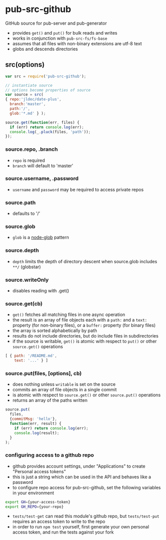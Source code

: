 # pub-src-github

GitHub source for pub-server and pub-generator

* provides `get()` and `put()` for bulk reads and writes
* works in conjunction with `pub-src-fs/fs-base`
* assumes that all files with non-binary extensions are utf-8 text
* globs and descends directories

## src(options)

```javascript
var src = require('pub-src-github');

// instantiate source
// options become properties of source
var source = src(
{ repo:'jldec/date-plus',
  branch:'master',
  path:'/',
  glob:'*.md' } );

source.get(function(err, files) {
  if (err) return console.log(err);
  console.log(_.pluck(files, 'path'));
});

```

### source.repo, .branch
- `repo` is required
- `branch` will default to 'master'

### source.username, .password
- `username` and `password` may be required to access private repos

### source.path
- defaults to '/'

### source.glob
- `glob` is a [node-glob](https://github.com/isaacs/node-glob) pattern

### source.depth
- `depth` limits the depth of directory descent when source.glob includes `**/` (globstar)

### source.writeOnly
- disables reading with .get()

### source.get(cb)
- `get()` fetches all matching files in one async operation
- the result is an array of file objects each with a `path:` and a `text:` property (for non-binary files), or a `buffer:` property (for binary files)
- the array is sorted alphabetically by path
- results do not include directories, but do include files in subdirectories
- if the source is writable, `get()` is atomic with respect to `put()` or other `source.get()` operations

```javascript
[ { path: '/README.md',
    text: '...' } ]
```

### source.put(files, [options], cb)
- does nothing unless `writable` is set on the source
- commits an array of file objects in a single commit
- is atomic with respect to `source.get()` or other `source.put()` operations
- returns an array of the paths written

```javascript
source.put(
  files,
  {commitMsg: 'hello'},
  function(err, result) {
    if (err) return console.log(err);
    console.log(result);
  }
);
```

### configuring access to a github repo
- github provides account settings, under "Applications" to create "Personal access tokens"
- this is just a string which can be used in the API and behaves like a password
- to configure repo access for pub-src-github, set the following variables in your environment

```sh
export GH={your-access-token}
export GH_REPO={your-repo}
```

- `tests/test-get` can read this module's github repo, but `tests/test-put` requires an access token to write to the repo
- in order to run `npm test` yourself, first generate your own personal access token, and run the tests against your fork
